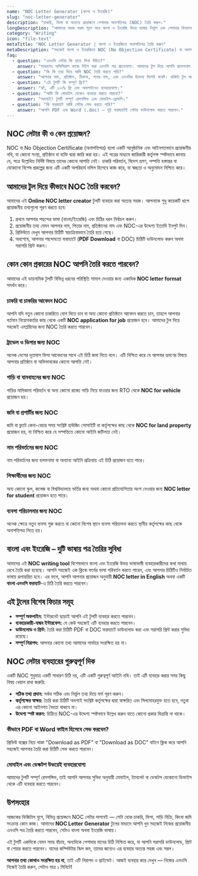 ```yaml
---
name: "NOC Letter Generator (বাংলা ও ইংরেজি)"
slug: "noc-letter-generator"
description: "চাকরি, ভিসা বা অন্যান্য প্রয়োজনে পেশাদার অনাপত্তিপত্র (NOC) তৈরি করুন।"
longDescription: "আমাদের সহজ ফরম পূরণ করে বাংলা ও ইংরেজি উভয় ভাষায় নির্ভুল এবং পেশাদার বিন্যাসের অনাপত্তিপত্র (No Objection Certificate) তৈরি করুন। সময় বাঁচান এবং নির্ভুলতা নিশ্চিত করুন।"
category: "Writing"
icon: "file-text"
metaTitle: "NOC Letter Generator | বাংলা ও ইংরেজিতে অনাপত্তিপত্র তৈরি করুন"
metaDescription: "সহজেই বাংলা ও ইংরেজিতে NOC (No Objection Certificate) বা অনাপত্তিপত্র তৈরি করুন। চাকরি, ভিসা বা অন্যান্য প্রাতিষ্ঠানিক কাজের জন্য আমাদের ফ্রি জেনারেটর ব্যবহার করুন।"
faq:
  - question: "এনওসি লেটার কি হাতে লিখা উচিত?"
    answer: "সাধারণত অফিসিয়াল কাজে টাইপ করা এনওসি পত্র গ্রহণযোগ্য। আমাদের টুল দিয়ে আপনি প্রফেশনাল ফরম্যাটে টাইপ করা পত্র তৈরি করতে পারেন।"
  - question: "কি কি তথ্য দিয়ে আমি NOC তৈরি করতে পারি?"
    answer: "আপনার নাম, প্রতিষ্ঠান, ঠিকানা, পদের নাম, এবং এনওসির উদ্দেশ্য দিলেই যথেষ্ট। বাকিটা টুল অটো জেনারেট করবে।"
  - question: "এই টুলটি কি সম্পূর্ণ ফ্রি?"
    answer: "হ্যাঁ, এটি ১০০% ফ্রি এবং অফলাইনেও ব্যবহারযোগ্য।"
  - question: "আমি কি মোবাইল থেকেও ব্যবহার করতে পারবো?"
    answer: "অবশ্যই! টুলটি সম্পূর্ণ রেসপন্সিভ এবং মোবাইল-ফ্রেন্ডলি।"
  - question: "কি ফরম্যাটে আমি লেটার সেভ করতে পারি?"
    answer: "আপনি PDF এবং Word (.doc) – দুই ফরম্যাটেই লেটার ডাউনলোড করতে পারবেন।"
---
```


## NOC লেটার কী ও কেন প্রয়োজন?

NOC বা No Objection Certificate (অনাপত্তিপত্র) হলো একটি আনুষ্ঠানিক এবং আইনগতভাবে প্রয়োজনীয় নথি, যা কোনো সংস্থা, প্রতিষ্ঠান বা ব্যক্তি দ্বারা জারি করা হয়। এই পত্রের মাধ্যমে জারিকারী কর্তৃপক্ষ স্পষ্টভাবে জানায় যে, পত্রে উল্লেখিত নির্দিষ্ট বিষয়ে তাদের কোনো আপত্তি নেই। চাকরি পরিবর্তন, বিদেশ ভ্রমণ, সম্পত্তি হস্তান্তর বা যেকোনো বিশেষ প্রকল্পের জন্য এটি একটি অপরিহার্য দলিল হিসেবে কাজ করে, যা স্বচ্ছতা ও অনুমোদন নিশ্চিত করে।

## আমাদের টুল দিয়ে কীভাবে NOC তৈরি করবেন?

আমাদের এই **Online NOC letter creator** টুলটি ব্যবহার করা অত্যন্ত সহজ। আপনাকে শুধু কয়েকটি ধাপে প্রয়োজনীয় তথ্যগুলো পূরণ করতে হবে:
1.  প্রথমে আপনার পছন্দের ভাষা (বাংলা/ইংরেজি) এবং চিঠির ধরন নির্বাচন করুন।
2.  প্রয়োজনীয় তথ্য যেমন আপনার নাম, পিতার নাম, প্রতিষ্ঠানের নাম এবং NOC-এর উদ্দেশ্য ইত্যাদি ইনপুট দিন।
3.  প্রিভিউতে দেখুন আপনার চিঠিটি স্বয়ংক্রিয়ভাবে তৈরি হয়ে গেছে।
4.  অবশেষে, আপনার পছন্দমতো ফরম্যাটে (**PDF Download** বা DOC) চিঠিটি ডাউনলোড করুন অথবা সরাসরি প্রিন্ট করুন।

## কোন কোন প্রকারের NOC আপনি তৈরি করতে পারবেন?

আমাদের এই ডায়নামিক টুলটি বিভিন্ন ধরনের পরিস্থিতি সামাল দেওয়ার জন্য একাধিক **NOC letter format** সমর্থন করে।

### চাকরি বা চাকরির আবেদন NOC
আপনি যদি নতুন কোনো চাকরিতে যোগ দিতে চান বা অন্য কোনো প্রতিষ্ঠানে আবেদন করতে চান, তাহলে আপনার বর্তমান নিয়োগকর্তার কাছ থেকে একটি **NOC application for job** প্রয়োজন হবে। আমাদের টুল দিয়ে সহজেই এমপ্লয়িদের জন্য NOC তৈরি করতে পারবেন।

### ট্রাভেল ও ভিসার জন্য NOC
অনেক দেশের দূতাবাস ভিসা আবেদনের সাথে এই চিঠি জমা দিতে বলে। এটি নিশ্চিত করে যে আপনার ভ্রমণের বিষয়ে আপনার প্রতিষ্ঠান বা অভিভাবকের কোনো আপত্তি নেই।

### গাড়ি বা যানবাহনের জন্য NOC
গাড়ির মালিকানা পরিবর্তন বা অন্য কোনো রাজ্যে গাড়ি নিয়ে যাওয়ার জন্য RTO থেকে **NOC for vehicle** প্রয়োজন হয়।

### জমি বা প্রপার্টির জন্য NOC
জমি বা ফ্ল্যাট কেনা-বেচার সময় সংশ্লিষ্ট হাউজিং সোসাইটি বা কর্তৃপক্ষের কাছ থেকে **NOC for land property** প্রয়োজন হয়, যা নিশ্চিত করে যে সম্পত্তিতে কোনো আইনি জটিলতা নেই।

### নাম পরিবর্তনের জন্য NOC
নাম পরিবর্তনের জন্য হলফনামা বা অন্যান্য আইনি প্রক্রিয়ায় এই চিঠি প্রয়োজন হতে পারে।

### শিক্ষার্থীদের জন্য NOC
অন্য কোনো স্কুল, কলেজ বা বিশ্ববিদ্যালয়ে ভর্তির জন্য অথবা কোনো প্রতিযোগিতায় অংশ নেওয়ার জন্য **NOC letter for student** প্রয়োজন হতে পারে।

### ব্যবসা পরিচালনার জন্য NOC
অনেক ক্ষেত্রে নতুন ব্যবসা শুরু করতে বা কোনো বিশেষ স্থানে ব্যবসা পরিচালনা করতে স্থানীয় কর্তৃপক্ষের কাছ থেকে অনাপত্তিপত্র নিতে হয়।

## বাংলা এবং ইংরেজি – দুটি ভাষায় পত্র তৈরির সুবিধা

আমাদের এই **NOC writing tool** বিশেষভাবে বাংলা এবং ইংরেজি উভয় ভাষাভাষী ব্যবহারকারীদের কথা মাথায় রেখে তৈরি করা হয়েছে। আপনি সহজেই এক ক্লিকে ফর্মের ভাষা পরিবর্তন করতে পারেন, এবং আপনার চিঠিটিও নির্বাচিত ভাষায় রূপান্তরিত হবে। এর ফলে, আপনি আপনার প্রয়োজন অনুযায়ী **NOC letter in English** অথবা একটি **বাংলা এনওসি ফরম্যাট**-এ চিঠি তৈরি করতে পারবেন।

## এই টুলের বিশেষ ফিচার সমূহ

*   **সম্পূর্ণ অফলাইন:** ইন্টারনেট ছাড়াই আপনি এই টুলটি ব্যবহার করতে পারবেন।
*   **ব্যবহারকারী-বান্ধব ইন্টারফেস:** যে কেউ সহজেই এটি ব্যবহার করতে পারবেন।
*   **ডাউনলোড ও প্রিন্ট:** তৈরি করা চিঠিটি PDF বা DOC ফরম্যাটে ডাউনলোড করা এবং সরাসরি প্রিন্ট করার সুবিধা রয়েছে।
*   **সম্পূর্ণ নিরাপদ:** আপনার কোনো তথ্য আমাদের সার্ভারে সংরক্ষিত হয় না।

## NOC লেটার ব্যবহারের গুরুত্বপূর্ণ দিক

একটি NOC শুধুমাত্র একটি সাধারণ চিঠি নয়, এটি একটি গুরুত্বপূর্ণ আইনি নথি। তাই এটি ব্যবহার করার সময় কিছু বিষয় খেয়াল রাখা জরুরি:

*   **সঠিক তথ্য প্রদান:** সর্বদা সঠিক এবং নির্ভুল তথ্য দিয়ে ফর্ম পূরণ করুন।
*   **কর্তৃপক্ষের স্বাক্ষর:** তৈরি করা চিঠিটি অবশ্যই সংশ্লিষ্ট কর্তৃপক্ষের দ্বারা স্বাক্ষরিত এবং সিলমোহরযুক্ত হতে হবে, নতুবা এর কোনো আইনগত বৈধতা থাকবে না।
*   **উদ্দেশ্য স্পষ্ট করুন:** চিঠিতে NOC-এর উদ্দেশ্য স্পষ্টভাবে উল্লেখ করুন যাতে কোনো প্রকার বিভ্রান্তি না থাকে।

### কীভাবে PDF বা Word ফাইল হিসেবে সেভ করবেন?
প্রিভিউ বক্সের নিচে থাকা "Download as PDF" বা "Download as DOC" বাটনে ক্লিক করে আপনি সহজেই আপনার তৈরি করা চিঠিটি সেভ করতে পারবেন।

### মোবাইল এবং ডেস্কটপ উভয়েই ব্যবহারযোগ্য
আমাদের টুলটি সম্পূর্ণ রেসপন্সিভ, তাই আপনি আপনার সুবিধা অনুযায়ী মোবাইল, ট্যাবলেট বা ডেস্কটপ যেকোনো ডিভাইস থেকে এটি ব্যবহার করতে পারবেন।

## উপসংহার

আজকের ডিজিটাল যুগে, বিভিন্ন প্রয়োজনে NOC লেটার লাগবেই — সেটা হোক চাকরি, ভিসা, গাড়ি বিক্রি, কিংবা জমি সংক্রান্ত কোন কাজ। আমাদের **NOC Letter Generator** টুলের মাধ্যমে আপনি খুব সহজেই নিজের প্রয়োজনীয় এনওসি পত্র তৈরি করতে পারবেন, সেটাও বাংলা অথবা ইংরেজি ভাষায়।

এই টুলটি একদিকে যেমন সময় বাঁচায়, অন্যদিকে পেশাদার মানের চিঠি নিশ্চিত করে, যা আপনি সরাসরি ডাউনলোড, প্রিন্ট বা শেয়ার করতে পারবেন। যাদের কম্পিউটার স্কিল কম, তাদের জন্যেও এর ব্যবহার অত্যন্ত সহজ এবং সরল।

**আপনার তথ্য কোথাও সংরক্ষিত হয় না**, তাই এটি নিরাপদ ও প্রাইভেট। আজই ব্যবহার করে দেখুন — নিজের এনওসি নিজেই তৈরি করুন, সেটাও মাত্র ১ মিনিটে!
